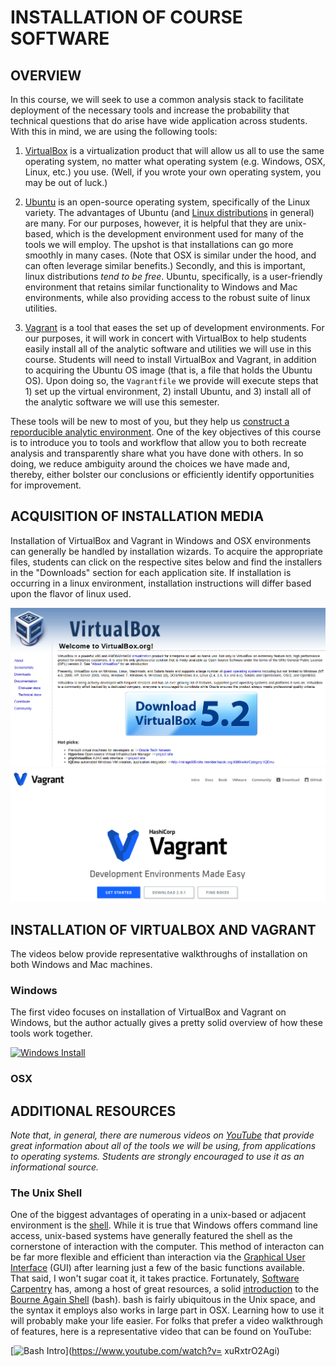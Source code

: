 # INSTALLATION OF COURSE SOFTWARE

## OVERVIEW

In this course, we will seek to use a common analysis stack to facilitate deployment of the 
necessary tools and increase the probability that technical questions that do arise have wide
application across students.  With this in mind, we are using the following tools: 

1. [VirtualBox](https://www.virtualbox.org) is a virtualization product that will allow us all to 
use the same operating system, no matter what operating system (e.g. Windows, OSX, Linux, etc.)
you use.  (Well, if you wrote your own operating system, you may be out of luck.)

2. [Ubuntu](https://www.ubuntu.com) is an open-source operating system, specifically of the Linux
variety. The advantages of Ubuntu (and 
[Linux distributions](https://en.wikipedia.org/wiki/Linux_distribution) in general) are many.  For
our purposes, however, it is helpful that they are unix-based, which is the development environment
used for many of the tools we will employ. The upshot is that installations can go more smoothly in
many cases. (Note that OSX is similar under the hood, and can often leverage similar benefits.)
Secondly, and this is important, linux distributions *tend to be free*. Ubuntu, specifically, is a
user-friendly environment that retains similar functionality to Windows and Mac environments, while
also providing access to the robust suite of linux utilities.

3. [Vagrant](https://www.vagrantup.com) is a tool that eases the set up of development environments.
For our purposes, it will work in concert with VirtualBox to help students easily install all of the
analytic software and utilities we will use in this course. Students will need to install VirtualBox
and Vagrant, in addition to acquiring the Ubuntu OS image (that is, a file that holds the Ubuntu
OS). Upon doing so, the `Vagrantfile` we provide will execute steps that 1) set up the virtual
environment, 2) install Ubuntu, and 3) install all of the analytic software we will use this
semester.

These tools will be new to most of you, but they help us [construct a reporducible analytic
environment](https://medium.com/@JohnFoderaro/how-to-set-up-a-local-linux-environment-with-vagrant-163f0ba4da77).
One of the key objectives of this course is to introduce you to tools and workflow that allow you to
both recreate analysis and transparently share what you have done with others.  In so doing, we
reduce ambiguity around the choices we have made and, thereby, either bolster our conclusions or
efficiently identify opportunities for improvement.

## ACQUISITION OF INSTALLATION MEDIA

Installation of VirtualBox and Vagrant in Windows and OSX environments can generally be handled by
installation wizards.  To acquire the appropriate files, students can click on the respective sites
below and find the installers in the "Downloads" section for each application site. If installation
is occurring in a linux environment, installation instructions will differ based upon the flavor of
linux used. 

[![VirtualBox](figs/virtualbox.png)](https://www.virtualbox.org)
[![Vagrant](figs/vagrant.png)](https://www.vagrantup.com)

## INSTALLATION OF VIRTUALBOX AND VAGRANT


The videos below provide representative walkthroughs of installation on both Windows and Mac
machines.  

### Windows

The first video focuses on installation of VirtualBox and Vagrant on Windows, but the author
actually gives a pretty solid overview of how these tools work together.  

[![Windows
Install](https://img.youtube.com/vi/gumSW5eNm_0/0.jpg)](https://www.youtube.com/watch?v=gumSW5eNm_0)

### OSX


## ADDITIONAL RESOURCES

*Note that, in general, there are numerous videos on [YouTube](https://www.youtube.com) that provide
great information about all of the tools we will be using, from applications to operating systems.
Students are strongly encouraged to use it as an informational source.*

### The Unix Shell

One of the biggest advantages of operating in a unix-based or adjacent environment is the
[shell](https://en.wikipedia.org/wiki/Unix_shell).
While it is true that Windows offers command line access, unix-based systems have generally featured
the shell as the cornerstone of interaction with the computer. This method of interacton can be far
more flexible and efficient than interaction via the [Graphical User
Interface](https://en.wikipedia.org/wiki/Graphical_user_interface) (GUI) after learning just a few
of the basic functions available. That said, I won't sugar coat it, it takes practice.  Fortunately,
[Software Carpentry](https://software-carpentry.org) has, among a host of great resources, a solid
[introduction](https://swcarpentry.github.io/shell-novice/) to the [Bourne Again
Shell](https://en.wikipedia.org/wiki/Bash_(Unix_shell)) (bash). bash is fairly ubiquitous in the
Unix space, and the syntax it employs also works in large part in OSX. Learning how to use it will
probably make your life easier. For folks that prefer a video walkthrough of features, here is a
representative video that can be found on YouTube:

[![Bash Intro](https://img.youtube.com/vi/oxuRxtrO2Ag/0.jpg)](https://www.youtube.com/watch?v=
xuRxtrO2Agi)

